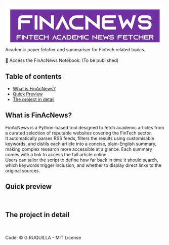 ![alt text](https://github.com/gruquilla/FinAcNews/blob/main/Finacnews%20logo.jpg "Logo")
Academic paper fetcher and summariser for Fintech related topics.
<br />
<br />
📘 Access the FinAcNews Notebook: (To be published) 
<br />

## Table of contents
- [What is FinAcNews?](#what-is-finacnews)
- [Quick Preview](#quick-preview)
- [The project in detail](#the-project-in-detail)

## What is FinAcNews?
FinAcNews is a Python-based tool designed to fetch academic articles from a curated selection of reputable websites covering the FinTech sector. 
<br />
It automatically parses RSS feeds, filters the results using customisable keywords, and distils each article into a concise, plain-English summary, making complex research more accessible at a glance. Each summary comes with a link to access the full article online.
<br />
Users can tailor the script to define how far back in time it should search, which keywords trigger inclusion, and whether to display direct links to the original sources.
<br />

## Quick preview
<br />

## The project in detail
<br />

<br />
Code: © G.RUQUILLA - MIT License <br />
